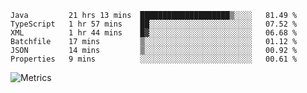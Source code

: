 <!--START_SECTION:waka-->

```text
Java         21 hrs 13 mins  ████████████████████▒░░░░   81.49 %
TypeScript   1 hr 57 mins    ██░░░░░░░░░░░░░░░░░░░░░░░   07.52 %
XML          1 hr 44 mins    █▓░░░░░░░░░░░░░░░░░░░░░░░   06.68 %
Batchfile    17 mins         ▒░░░░░░░░░░░░░░░░░░░░░░░░   01.12 %
JSON         14 mins         ▒░░░░░░░░░░░░░░░░░░░░░░░░   00.92 %
Properties   9 mins          ░░░░░░░░░░░░░░░░░░░░░░░░░   00.61 %
```

<!--END_SECTION:waka-->

![Metrics](https://metrics.lecoq.io/TachibanaKimika?template=classic&base.activity=0&base.community=0&base.repositories=0&languages=1&isocalendar=1&isocalendar.duration=half-year&languages.limit=8&languages.sections=most-used&languages.colors=github&languages.threshold=0%25&languages.indepth=false&languages.recent.load=300&languages.recent.days=14&config.timezone=Asia%2FShanghai)

